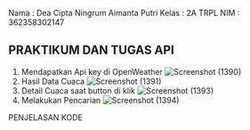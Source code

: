 Nama : Dea Cipta Ningrum Aimanta Putri
Kelas : 2A TRPL 
NIM : 362358302147



## PRAKTIKUM DAN TUGAS API

1. Mendapatkan Api key di OpenWeather
   ![Screenshot (1390)](https://github.com/user-attachments/assets/6ffb9081-7487-4411-b42e-f1f9a6aeeaeb)
2. Hasil Data Cuaca
   ![Screenshot (1391)](https://github.com/user-attachments/assets/b806af23-445c-4f81-a55f-4f62f1570c04)
3. Detail Cuaca saat button di klik
   ![Screenshot (1393)](https://github.com/user-attachments/assets/008a29ca-4a82-4e92-9a16-0b9cda7b5dfb)
4. Melakukan Pencarian
   ![Screenshot (1394)](https://github.com/user-attachments/assets/6265984a-130e-4610-bb28-a20656d81899)

PENJELASAN KODE 
